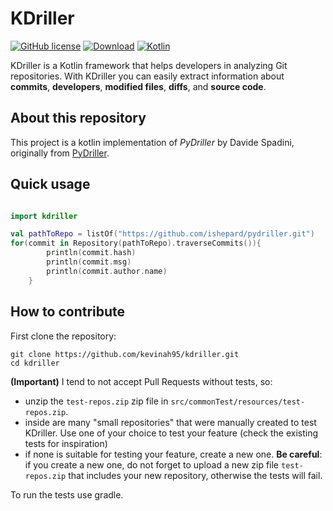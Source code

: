 # KDriller

[![GitHub license](https://img.shields.io/badge/license-Apache%20License%202.0-blue.svg?style=flat)](https://www.apache.org/licenses/LICENSE-2.0)
[![Download](https://img.shields.io/maven-central/v/io.github.kevinah95/kdriller/0.1.6)](https://central.sonatype.com/artifact/io.github.kevinah95/kdriller) <!--- x-release-please-version -->
[![Kotlin](https://img.shields.io/badge/kotlin-1.9.0-blue.svg?logo=kotlin)](http://kotlinlang.org)

KDriller is a Kotlin framework that helps developers in analyzing Git repositories. With KDriller you can easily extract information about **commits**, **developers**, **modified files**, **diffs**, and **source code**. 

## About this repository

This project is a kotlin implementation of *PyDriller* by Davide Spadini, originally from
[PyDriller](https://github.com/ishepard/pydriller).

## Quick usage

```kotlin

import kdriller

val pathToRepo = listOf("https://github.com/ishepard/pydriller.git")
for(commit in Repository(pathToRepo).traverseCommits()){
        println(commit.hash)
        println(commit.msg)
        println(commit.author.name)
    }
```

## How to contribute
First clone the repository:
```
git clone https://github.com/kevinah95/kdriller.git
cd kdriller
```

**(Important)** I tend to not accept Pull Requests without tests, so:

- unzip the `test-repos.zip` zip file in `src/commonTest/resources/test-repos.zip`.
- inside are many "small repositories" that were manually created to test KDriller. Use one of your choice to test your feature (check the existing tests for inspiration)
- if none is suitable for testing your feature, create a new one. **Be careful**: if you create a new one, do not forget to upload a new zip file `test-repos.zip` that includes your new repository, otherwise the tests will fail.

To run the tests use gradle.